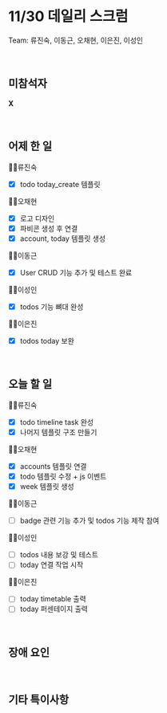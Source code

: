 # 11/30 데일리 스크럼

Team: 류진숙, 이동근, 오채현, 이은진, 이성인

<br>

## 미참석자

**X**

<br>

## 어제 한 일

👨‍💻류진숙

- [x]  todo today_create 템플릿

👨‍💻오채현

- [x]  로고 디자인
- [x]  파비콘 생성 후 연결
- [x]  account, today 템플릿 생성

👨‍💻이동근

- [x]  User CRUD 기능 추가 및 테스트 완료

👨‍💻이성인

- [x]  todos 기능 뼈대 완성

👨‍💻이은진

- [x]  todos today 보완

<br>

## 오늘 할 일

👨‍💻류진숙

- [x]  todo timeline task 완성
- [x]  나머지 템플릿 구조 만들기

👨‍💻오채현

- [x]  accounts 템플릿 연결
- [x]  todo 템플릿 수정 + js 이벤트
- [x]  week 템플릿 생성

👨‍💻이동근

- [ ]  badge 관련 기능 추가 및 todos 기능 제작 참여

👨‍💻이성인

- [ ]  todos 내용 보강 및 테스트
- [ ]  today 연결 작업 시작

👨‍💻이은진

- [ ]  today timetable 출력
- [ ]  today 퍼센테이지 출력

<br>

## 장애 요인

<br>

## 기타 특이사항